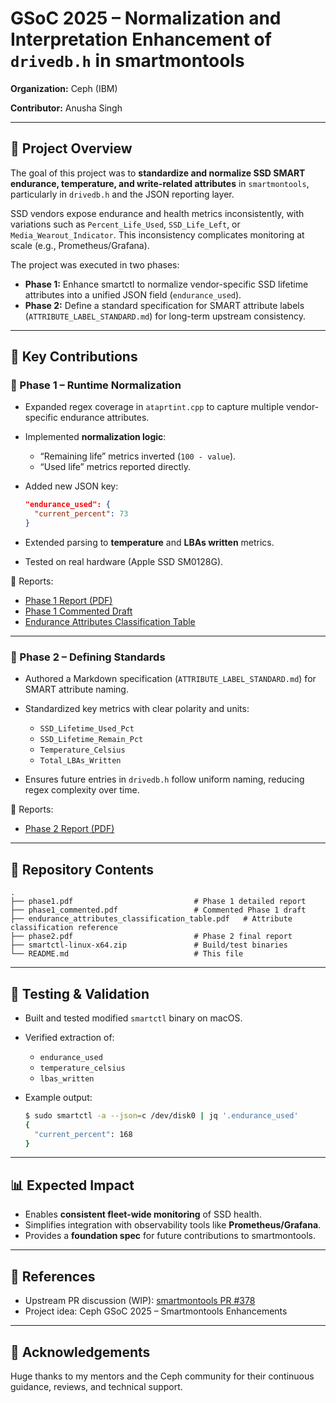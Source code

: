 # GSoC 2025 – Normalization and Interpretation Enhancement of `drivedb.h` in smartmontools

**Organization:** Ceph (IBM)

**Contributor:** Anusha Singh

---

## 📌 Project Overview

The goal of this project was to **standardize and normalize SSD SMART endurance, temperature, and write-related attributes** in `smartmontools`, particularly in `drivedb.h` and the JSON reporting layer.

SSD vendors expose endurance and health metrics inconsistently, with variations such as `Percent_Life_Used`, `SSD_Life_Left`, or `Media_Wearout_Indicator`. This inconsistency complicates monitoring at scale (e.g., Prometheus/Grafana).

The project was executed in two phases:

* **Phase 1:** Enhance smartctl to normalize vendor-specific SSD lifetime attributes into a unified JSON field (`endurance_used`).
* **Phase 2:** Define a standard specification for SMART attribute labels (`ATTRIBUTE_LABEL_STANDARD.md`) for long-term upstream consistency.

---

## 🚀 Key Contributions

### 🔹 Phase 1 – Runtime Normalization

* Expanded regex coverage in `ataprtint.cpp` to capture multiple vendor-specific endurance attributes.
* Implemented **normalization logic**:

  * “Remaining life” metrics inverted (`100 - value`).
  * “Used life” metrics reported directly.
* Added new JSON key:

  ```json
  "endurance_used": {
    "current_percent": 73
  }
  ```
* Extended parsing to **temperature** and **LBAs written** metrics.
* Tested on real hardware (Apple SSD SM0128G).

📄 Reports:

* [Phase 1 Report (PDF)](phase1.pdf)
* [Phase 1 Commented Draft](phase1_commented.pdf)
* [Endurance Attributes Classification Table](endurance_attributes_classification_table.pdf)

---

### 🔹 Phase 2 – Defining Standards

* Authored a Markdown specification (`ATTRIBUTE_LABEL_STANDARD.md`) for SMART attribute naming.
* Standardized key metrics with clear polarity and units:

  * `SSD_Lifetime_Used_Pct`
  * `SSD_Lifetime_Remain_Pct`
  * `Temperature_Celsius`
  * `Total_LBAs_Written`
* Ensures future entries in `drivedb.h` follow uniform naming, reducing regex complexity over time.

📄 Reports:

* [Phase 2 Report (PDF)](phase2.pdf)

---

## 📂 Repository Contents

```
.
├── phase1.pdf                           # Phase 1 detailed report
├── phase1_commented.pdf                 # Commented Phase 1 draft
├── endurance_attributes_classification_table.pdf   # Attribute classification reference
├── phase2.pdf                           # Phase 2 final report
├── smartctl-linux-x64.zip               # Build/test binaries
└── README.md                            # This file
```

---

## 🧪 Testing & Validation

* Built and tested modified `smartctl` binary on macOS.
* Verified extraction of:

  * `endurance_used`
  * `temperature_celsius`
  * `lbas_written`
* Example output:

  ```bash
  $ sudo smartctl -a --json=c /dev/disk0 | jq '.endurance_used'
  {
    "current_percent": 168
  }
  ```

---

## 📊 Expected Impact

* Enables **consistent fleet-wide monitoring** of SSD health.
* Simplifies integration with observability tools like **Prometheus/Grafana**.
* Provides a **foundation spec** for future contributions to smartmontools.

---

## 🔗 References

* Upstream PR discussion (WIP): [smartmontools PR #378](https://github.com/smartmontools/smartmontools/pull/378)
* Project idea: Ceph GSoC 2025 – Smartmontools Enhancements

---

## 🙌 Acknowledgements

Huge thanks to my mentors and the Ceph community for their continuous guidance, reviews, and technical support.

